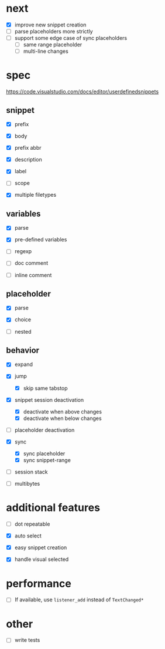 # next
- [x] improve new snippet creation
- [ ] parse placeholders more strictly
- [ ] support some edge case of sync placeholders
  - [ ] same range placeholder
  - [ ] multi-line changes

# spec

https://code.visualstudio.com/docs/editor/userdefinedsnippets


## snippet

- [x] prefix
- [x] body
- [x] prefix abbr
- [x] description
- [x] label
- [ ] scope
- [x] multiple filetypes


## variables

- [x] parse
- [x] pre-defined variables
- [ ] regexp
- [ ] doc comment
- [ ] inline comment


## placeholder

- [x] parse
- [x] choice
- [ ] nested


## behavior

- [x] expand
- [x] jump
  - [x] skip same tabstop
- [x] snippet session deactivation
    - [x] deactivate when above changes
    - [x] deactivate when below changes
- [ ] placeholder deactivation
- [x] sync
  - [x] sync placeholder
  - [x] sync snippet-range
- [ ] session stack
- [ ] multibytes


# additional features

- [ ] dot repeatable
- [x] auto select
- [x] easy snippet creation
- [x] handle visual selected


# performance

- [ ] If available, use `listener_add` instead of `TextChanged*`


# other
- [ ] write tests

